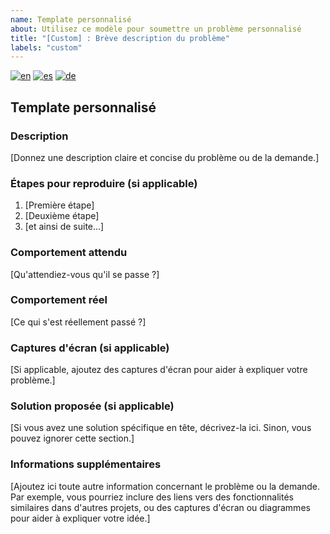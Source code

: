 ```yaml
---
name: Template personnalisé
about: Utilisez ce modèle pour soumettre un problème personnalisé
title: "[Custom] : Brève description du problème"
labels: "custom"
---
```


<!--
Support multilingue personnalisé
-->

[![en](https://img.shields.io/badge/lang-en-red.svg)](custom.md)
[![es](https://img.shields.io/badge/lang-es-yellow.svg)](custom.es.md)
[![de](https://img.shields.io/badge/lang-de-black.svg)](custom.de.md)
<!-- [![fr](https://img.shields.io/badge/lang-fr-blue.svg)](custom.fr.md) -->

## Template personnalisé

### Description

[Donnez une description claire et concise du problème ou de la demande.]

### Étapes pour reproduire (si applicable)

1. [Première étape]
2. [Deuxième étape]
3. [et ainsi de suite...]

### Comportement attendu

[Qu'attendiez-vous qu'il se passe ?]

### Comportement réel

[Ce qui s'est réellement passé ?]

### Captures d'écran (si applicable)

[Si applicable, ajoutez des captures d'écran pour aider à expliquer votre problème.]

### Solution proposée (si applicable)

[Si vous avez une solution spécifique en tête, décrivez-la ici. Sinon, vous pouvez ignorer cette section.]

### Informations supplémentaires

[Ajoutez ici toute autre information concernant le problème ou la demande. Par exemple, vous pourriez inclure des liens vers des fonctionnalités similaires dans d'autres projets, ou des captures d'écran ou diagrammes pour aider à expliquer votre idée.]
